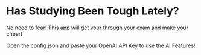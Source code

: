 # Has Studying Been Tough Lately?

No need to fear! This app will get your through your exam and make your cheer!

Open the config.json and paste your OpenAI API Key to use the AI Features!